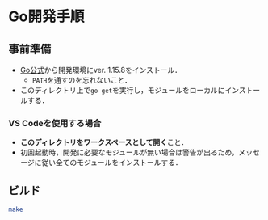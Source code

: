 # Go開発手順

## 事前準備

- [Go公式](https://golang.org/dl/)から開発環境にver. 1.15.8をインストール．
    - `PATH`を通すのを忘れないこと．
- このディレクトリ上で`go get`を実行し，モジュールをローカルにインストールする．

### VS Codeを使用する場合

- **このディレクトリをワークスペースとして開く**こと．
- 初回起動時，開発に必要なモジュールが無い場合は警告が出るため，メッセージに従い全てのモジュールをインストールする．

## ビルド

```bash
make
```
